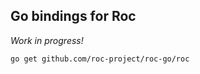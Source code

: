 Go bindings for Roc
-------------------

*Work in progress!*

```
go get github.com/roc-project/roc-go/roc
```
